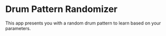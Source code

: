 # Drum Pattern Randomizer

This app presents you with a random drum pattern to learn based on your parameters.
